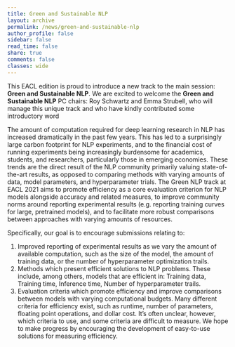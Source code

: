```yaml
---
title: Green and Sustainable NLP
layout: archive
permalink: /news/green-and-sustainable-nlp
author_profile: false
sidebar: false
read_time: false
share: true
comments: false
classes: wide
---
```


This EACL edition is proud to introduce a new track to the main session: **Green and Sustainable NLP**.
We are excited to welcome the **Green and Sustainable NLP** PC chairs: Roy Schwartz and Emma Strubell, who will manage this unique track and who have kindly contributed some introductory word

The amount of computation required for deep learning research in NLP has increased dramatically in the past few years. This has led to a surprisingly large carbon footprint for NLP experiments, and to the financial cost of running experiments being increasingly burdensome for academics, students, and researchers, particularly those in emerging economies. These trends are the direct result of the NLP community primarily valuing state-of-the-art results, as opposed to comparing methods with varying amounts of data, model parameters, and hyperparameter trials. The Green NLP track at EACL 2021 aims to promote efficiency as a core evaluation criterion for NLP models alongside accuracy and related measures, to improve community norms around reporting experimental results (e.g. reporting training curves for large, pretrained models), and to facilitate more robust comparisons between approaches with varying amounts of resources.

Specifically, our goal is to encourage submissions relating to:

1. Improved reporting of experimental results as we vary the amount of available computation, such as the size of the model, the amount of training data, or the number of hyperparameter optimization trails.
2. Methods which present efficient solutions to NLP problems. These include, among others, models that are efficient in: Training data, Training time, Inference time, Number of hyperparameter trails.
3. Evaluation criteria which promote efficiency and improve comparisons between models with varying computational budgets. Many different criteria for efficiency exist, such as runtime, number of parameters, floating point operations, and dollar cost. It’s often unclear, however, which criteria to use, and some criteria are difficult to measure. We hope to make progress by encouraging the development of easy-to-use solutions for measuring efficiency.
